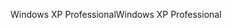 <span data-ttu-id="e84b3-101">Windows XP Professional</span><span class="sxs-lookup"><span data-stu-id="e84b3-101">Windows XP Professional</span></span>